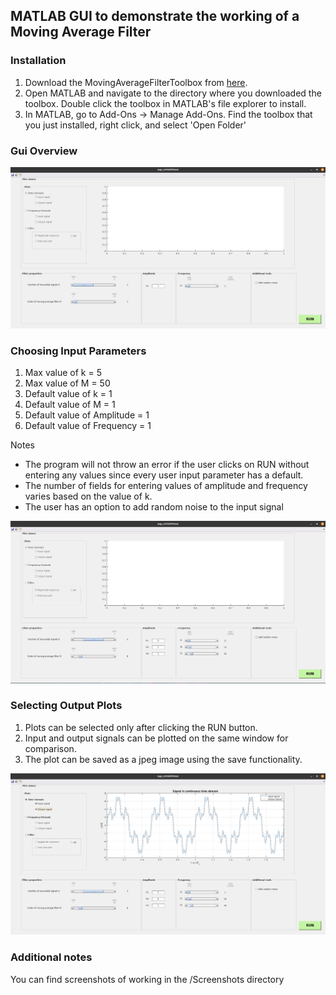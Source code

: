 ## MATLAB GUI to demonstrate the working of a Moving Average Filter

### Installation

1. Download the MovingAverageFilterToolbox from [here](https://www.mathworks.com/matlabcentral/fileexchange/99349-movingaveragefiltertoolbox).
2. Open MATLAB and navigate to the directory where you downloaded the toolbox. Double click the toolbox in MATLAB's file explorer to install.
3. In MATLAB, go to Add-Ons -> Manage Add-Ons. Find the toolbox that you just installed, right click, and select 'Open Folder'

### Gui Overview

![](Screenshots/gui_overview.png)

### Choosing Input Parameters

1. Max value of k = 5
2. Max value of M = 50
3. Default value of k = 1
4. Default value of M = 1
5. Default value of Amplitude = 1
6. Default value of Frequency = 1
   
Notes

- The program will not throw an error if the user clicks on RUN without entering any values since every user input parameter has a default.
- The number of fields for entering values of amplitude and frequency varies based on the value of k.
- The user has an option to add random noise to the input signal

![](Screenshots/choosing_input_parameters.png)

### Selecting Output Plots

1. Plots can be selected only after clicking the RUN button.
2. Input and output signals can be plotted on the same window for comparison.
3. The plot can be saved as a jpeg image using the save functionality.

![](Screenshots/selecting_output_plots.png)

### Additional notes

You can find screenshots of working in the /Screenshots directory






